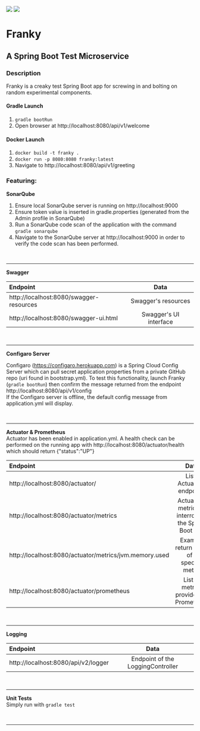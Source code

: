 ![](https://github.com/Lylio/image-repo/blob/master/logos/spring-boot.png?raw=true)
![](https://github.com/Lylio/image-repo/blob/master/logos/franky-02.png?raw=true)
# Franky
## A Spring Boot Test Microservice

### Description
Franky is a creaky test Spring Boot app for screwing in and bolting on random experimental components.

#### Gradle Launch
1. `gradle bootRun`
2. Open browser at http://localhost:8080/api/v1/welcome

#### Docker Launch
1. `docker build -t franky .`
2. `docker run -p 8080:8080 franky:latest`
3. Navigate to http://localhost:8080/api/v1/greeting


### Featuring:

**SonarQube**
1. Ensure local SonarQube server is running on http://localhost:9000
2. Ensure token value is inserted in gradle.properties (generated from the Admin profile in SonarQube)
3. Run a SonarQube code scan of the application with the command `gradle sonarqube` 
4. Navigate to the SonarQube server at http://localhost:9000 in order to verify the code scan has been performed.

<br>

- - -


**Swagger**

| Endpoint       | Data     |
| :------------- | :----------: |
| http://localhost:8080/swagger-resources | Swagger's resources
| http://localhost:8080/swagger-ui.html | Swagger's UI interface

<br>

---

**Configaro Server**

Configaro (https://configaro.herokuapp.com) is a Spring Cloud Config Server which can pull secret application properties from a private GitHub repo (uri found in bootstrap.yml). To
test this functionality, launch Franky (`gradle bootRun`) then confirm the message returned from the endpoint http://localhost:8080/api/v1/config  
If the Configaro server is offline, the default config message from application.yml will display.

<br>

---

**Actuator & Prometheus**  
Actuator has been enabled in application.yml. A health check can be performed on the running app with http://localhost:8080/actuator/health which should return {"status":"UP"}  



| Endpoint       | Data     |
| :------------- | :----------: |
| http://localhost:8080/actuator/ | Lists Actuator's endpoints|
| http://localhost:8080/actuator/metrics   | Actuator's metrics to interrogate the Spring Boot app| 
| http://localhost:8080/actuator/metrics/jvm.memory.used  | Example return value of a specific metric| 
| http://localhost:8080/actuator/prometheus | List of metrics provided by Prometheus|


<br>

- - -

**Logging**

| Endpoint       | Data     |
| :------------- | :----------: |
| http://localhost:8080/api/v2/logger | Endpoint of the LoggingController|

<br>
<hr>


**Unit Tests**  
  Simply run with `gradle test`

<br>
<hr>




